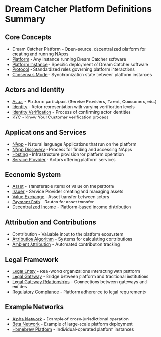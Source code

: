 # Dream Catcher Platform Definitions Summary

## Core Concepts
- [Dream Catcher Platform](gold-definitions/dream-catcher-platform.md) - Open-source, decentralized platform for creating and running NApps
- [Platform](gold-definitions/platform.md) - Any instance running Dream Catcher software
- [Platform Instance](gold-definitions/platform-instance.md) - Specific deployment of Dream Catcher software
- [Protocol](gold-definitions/protocol.md) - Standardized rules governing platform interactions
- [Consensus Mode](gold-definitions/consensus-mode.md) - Synchronization state between platform instances

## Actors and Identity
- [Actor](gold-definitions/actor.md) - Platform participant (Service Providers, Talent, Consumers, etc.)
- [Identity](gold-definitions/identity.md) - Actor representation with varying verification levels
- [Identity Verification](gold-definitions/identity-verification.md) - Process of confirming actor identities
- [KYC](gold-definitions/kyc.md) - Know Your Customer verification process

## Applications and Services
- [NApp](gold-definitions/napp.md) - Natural language Applications that run on the platform
- [NApp Discovery](gold-definitions/napp-discovery.md) - Process for finding and accessing NApps
- [Hosting](gold-definitions/hosting.md) - Infrastructure provision for platform operation
- [Service Provider](gold-definitions/service-provider.md) - Actors offering platform services

## Economic System
- [Asset](gold-definitions/asset.md) - Transferable items of value on the platform
- [Issuer](gold-definitions/issuer.md) - Service Provider creating and managing assets
- [Value Exchange](gold-definitions/value-exchange.md) - Asset transfer between actors
- [Payment Path](gold-definitions/payment-path.md) - Routes for asset transfer
- [Decentralized Income](gold-definitions/decentralized-income.md) - Platform-based income distribution

## Attribution and Contributions
- [Contribution](gold-definitions/contribution.md) - Valuable input to the platform ecosystem
- [Attribution Algorithm](gold-definitions/attribution-algorithm.md) - Systems for calculating contributions
- [Ambient Attribution](gold-definitions/ambient-attribution.md) - Automated contribution tracking

## Legal Framework
- [Legal Entity](gold-definitions/legal-entity.md) - Real-world organizations interacting with platform
- [Legal Gateway](gold-definitions/legal-gateway.md) - Bridge between platform and traditional institutions
- [Legal Gateway Relationships](gold-definitions/legal-gateway-relationships.md) - Connections between gateways and entities
- [Regulatory Compliance](gold-definitions/regulatory-compliance.md) - Platform adherence to legal requirements

## Example Networks
- [Alpha Network](gold-definitions/alpha-network.md) - Example of cross-jurisdictional operation
- [Beta Network](gold-definitions/beta-network.md) - Example of large-scale platform deployment
- [Homebrew Platform](gold-definitions/homebrew-platform.md) - Individual-operated platform instances
